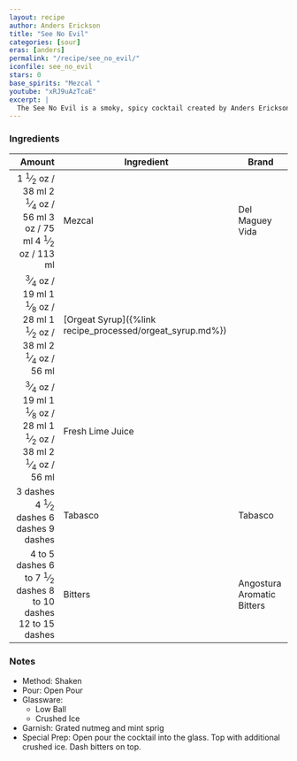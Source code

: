 ```yaml
---
layout: recipe
author: Anders Erickson
title: "See No Evil"
categories: [sour]
eras: [anders]
permalink: "/recipe/see_no_evil/"
iconfile: see_no_evil
stars: 0
base_spirits: "Mezcal "
youtube: "xRJ9uAzTcaE"
excerpt: |
  The See No Evil is a smoky, spicy cocktail created by Anders Erickson.
---
```


### Ingredients

|        Amount | Ingredient                                      | Brand                      |
| ------------: | ----------------------------------------------- | -------------------------- |
|        <span class="onex active">1 <sup>1</sup>&frasl;<sub>2</sub> oz  / 38 ml</span> <span class="onehalfx">2 <sup>1</sup>&frasl;<sub>4</sub> oz  / 56 ml</span> <span class="twox">3 oz  / 75 ml</span> <span class="threex">4 <sup>1</sup>&frasl;<sub>2</sub> oz  / 113 ml</span>| Mezcal                                          | Del Maguey Vida            |
|       <span class="onex active"> <sup>3</sup>&frasl;<sub>4</sub> oz  / 19 ml</span> <span class="onehalfx">1 <sup>1</sup>&frasl;<sub>8</sub> oz  / 28 ml</span> <span class="twox">1 <sup>1</sup>&frasl;<sub>2</sub> oz  / 38 ml</span> <span class="threex">2 <sup>1</sup>&frasl;<sub>4</sub> oz  / 56 ml</span>| [Orgeat Syrup]({%link recipe_processed/orgeat_syrup.md%}) |
|       <span class="onex active"> <sup>3</sup>&frasl;<sub>4</sub> oz  / 19 ml</span> <span class="onehalfx">1 <sup>1</sup>&frasl;<sub>8</sub> oz  / 28 ml</span> <span class="twox">1 <sup>1</sup>&frasl;<sub>2</sub> oz  / 38 ml</span> <span class="threex">2 <sup>1</sup>&frasl;<sub>4</sub> oz  / 56 ml</span>| Fresh Lime Juice                                |
|      <span class="onex active">3 dashes</span> <span class="onehalfx">4 <sup>1</sup>&frasl;<sub>2</sub> dashes</span> <span class="twox">6 dashes</span> <span class="threex">9 dashes</span>| Tabasco                                         | Tabasco                    |
| <span class="onex active">4 to 5 dashes</span> <span class="onehalfx">6 to 7 <sup>1</sup>&frasl;<sub>2</sub> dashes</span> <span class="twox">8 to 10 dashes</span> <span class="threex">12 to 15 dashes</span>| Bitters                                         | Angostura Aromatic Bitters |

### Notes

- Method: Shaken
- Pour: Open Pour
- Glassware:
  - Low Ball
  - Crushed Ice
- Garnish: Grated nutmeg and mint sprig
- Special Prep: Open pour the cocktail into the glass. Top with additional crushed ice. Dash bitters on top.

    
<script type="application/ld+json">
{
  "@context": "https://schema.org",
  "@type": "Recipe",
  "author": {
    "@type": "Person",
    "name": "{{ page.author }}"
    },
  "image": "{%- for page in page.categories limit: 1 %}{% assign cat = site.data.categories | where: "slug", page | first %}{{ site.url }}{{ site.baseurl}}/assets/images/category_{{cat.slug}}.svg{% endfor -%}",
  "description": "{{ page.excerpt | strip_html | replace: '"', "'" }}",
  "recipeIngredient": [
  " 1.5 oz Mezcal ",
  "0.75 oz Orgeat Syrup",
  "0.75 oz Fresh Lime Juice ",
  " 3 dashes Tabasco",
  "4 to 5 dashes Bitters"
    ],
  "name": "{{ page.title }}",
  "recipeInstructions": [
    {
      "@type": "HowToStep",
      "text": "- Method: Shaken"
    },
    {
      "@type": "HowToStep",
      "text": "- Pour: Open Pour"
    },
    {
      "@type": "HowToStep",
      "text": "- Glassware:"
    },
    {
      "@type": "HowToStep",
      "text": "  - Low Ball"
    },
    {
      "@type": "HowToStep",
      "text": "  - Crushed Ice"
    },
    {
      "@type": "HowToStep",
      "text": "- Garnish: Grated nutmeg and mint sprig"
    },
    {
      "@type": "HowToStep",
      "text": "- Special Prep: Open pour the cocktail into the glass. Top with additional crushed ice. Dash bitters on top."
    }
    ],
  "recipeYield": "1 cocktail",
  "recipeCategory": "cocktail",
  {%- if page.stars and site.data.ratings[page.iconfile].ratings -%}"aggregateRating": "{%- include stars_metadata.html %} out of 5",{%- endif -%}
  "recipeCuisine": "global",
  "prepTime": "PT20M",
  "cookTime": "PT15S",
  "keywords": "{{ page.title }}, cocktail, {{ page.eras }}, {%- include category_metadata.html -%}, {%- include spirits_metadata.html -%}"
}
</script>

    